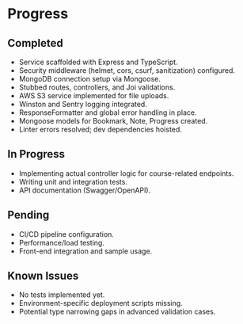 # Progress

## Completed
- Service scaffolded with Express and TypeScript.
- Security middleware (helmet, cors, csurf, sanitization) configured.
- MongoDB connection setup via Mongoose.
- Stubbed routes, controllers, and Joi validations.
- AWS S3 service implemented for file uploads.
- Winston and Sentry logging integrated.
- ResponseFormatter and global error handling in place.
- Mongoose models for Bookmark, Note, Progress created.
- Linter errors resolved; dev dependencies hoisted.

## In Progress
- Implementing actual controller logic for course-related endpoints.
- Writing unit and integration tests.
- API documentation (Swagger/OpenAPI).

## Pending
- CI/CD pipeline configuration.
- Performance/load testing.
- Front-end integration and sample usage.

## Known Issues
- No tests implemented yet.
- Environment-specific deployment scripts missing.
- Potential type narrowing gaps in advanced validation cases. 